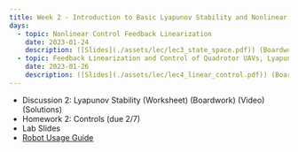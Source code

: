 ```yaml
---
title: Week 2 - Introduction to Basic Lyapunov Stability and Nonlinear Control
days:
  - topic: Nonlinear Control Feedback Linearization
    date: 2023-01-24
    description: ([Slides](./assets/lec/lec3_state_space.pdf)) (Boardwork) (Video)  <br /> Reading - MLS 4.5
  - topic: Feedback Linearization and Control of Quadrotor UAVs, Lyapunov Control
    date: 2023-01-26
    description: ([Slides](./assets/lec/lec4_linear_control.pdf)) (Boardwork) (Video)  <br /> Reading - MLS 4.4
---
```


- Discussion 2: Lyapunov Stability (Worksheet) (Boardwork) (Video) (Solutions)
- Homework 2: Controls (due 2/7)
- Lab Slides
- [Robot Usage Guide](./assets/proj/robot_usage_guide_sp23.pdf)

<a id="Week3"></a>

